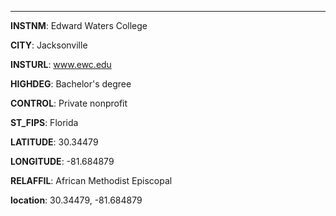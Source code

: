
---
**INSTNM**: Edward Waters College

**CITY**: Jacksonville

**INSTURL**: www.ewc.edu

**HIGHDEG**: Bachelor's degree

**CONTROL**: Private nonprofit

**ST_FIPS**: Florida

**LATITUDE**: 30.34479

**LONGITUDE**: -81.684879

**RELAFFIL**: African Methodist Episcopal

**location**: 30.34479, -81.684879